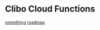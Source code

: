 # Clibo Cloud Functions
[something](https://developer.ibm.com/callforcode/)
[roadmap](doc:road-map)
